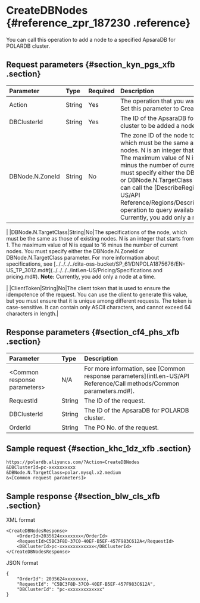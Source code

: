 # CreateDBNodes {#reference_zpr_187230 .reference}

You can call this operation to add a node to a specified ApsaraDB for POLARDB cluster.

## Request parameters {#section_kyn_pgs_xfb .section}

|Parameter|Type|Required|Description|
|:--------|:---|:-------|:----------|
|Action|String|Yes|The operation that you want to perform. Set this parameter to CreateDBNodes.|
|DBClusterId|String|Yes|The ID of the ApsaraDB for POLARDB cluster to be added a node to.|
|DBNode.N.ZoneId|String|No|The zone ID of the node to be added, which must be the same as that of existing nodes. N is an integer that starts from 1. The maximum value of N is equal to 16 minus the number of current nodes. You must specify either the DBNode.N.ZoneId or DBNode.N.TargetClass parameter. You can call the [DescribeRegions](intl.en-US/API Reference/Regions/DescribeRegions.md#) operation to query available zones. **Note:** Currently, you add only a node at a time.

 |
|DBNode.N.TargetClass|String|No|The specifications of the node, which must be the same as those of existing nodes. N is an integer that starts from 1. The maximum value of N is equal to 16 minus the number of current nodes. You must specify either the DBNode.N.ZoneId or DBNode.N.TargetClass parameter. For more information about specifications, see [../../../../dita-oss-bucket/SP\_61/DNPOLA1875676/EN-US\_TP\_3012.md\#](../../../../intl.en-US/Pricing/Specifications and pricing.md#). **Note:** Currently, you add only a node at a time.

 |
|ClientToken|String|No|The client token that is used to ensure the idempotence of the request. You can use the client to generate this value, but you must ensure that it is unique among different requests. The token is case-sensitive. It can contain only ASCII characters, and cannot exceed 64 characters in length.|

## Response parameters {#section_cf4_phs_xfb .section}

|Parameter|Type|Description|
|:--------|:---|:----------|
|<Common response parameters\>|N/A|For more information, see [Common response parameters](intl.en-US/API Reference/Call methods/Common parameters.md#).|
|RequestId|String|The ID of the request.|
|DBClusterId|String|The ID of the ApsaraDB for POLARDB cluster.|
|OrderId|String|The PO No. of the request.|

## Sample request {#section_khc_1dz_xfb .section}

``` {#codeblock_5pt_e5m_hgn}
https://polardb.aliyuncs.com/?Action=CreateDBNodes
&DBClusterId=pc-xxxxxxxxxx
&DBNode.N.TargetClass=polar.mysql.x2.medium
&<[Common request parameters]>
```

## Sample response {#section_blw_cls_xfb .section}

XML format

``` {#codeblock_bbd_imn_w3e}
<CreateDBNodesResponse>  
    <OrderId>2035624xxxxxxxx</OrderId>
    <RequestId>C5BC3F8D-37C0-40EF-B5EF-457F983C612A</RequestId>
    <DBClusterId>pc-xxxxxxxxxxxxx</DBClusterId>
</CreateDBNodesResponse>
```

JSON format

``` {#codeblock_yfr_ysn_h5h}
{
    "OrderId": 2035624xxxxxxxx,
    "RequestId": "C5BC3F8D-37C0-40EF-B5EF-457F983C612A",
    "DBClusterId": "pc-xxxxxxxxxxxxx"
}
```

